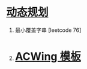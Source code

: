 # [动态规划]()

1. 最小覆盖字串 [leetcode 76]

2. # [ACWing 模板](https://github.com/Hlufies/Algorithm_Learning/blob/main/%E7%AE%97%E6%B3%95/ACWing.md)
